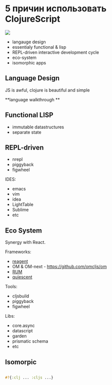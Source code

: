 # 5 причин использовать ClojureScript

![](http://www.peoples.ru/art/music/composer/nikolaev/nikolaev_021.jpg)


* langauge design
* essentialy functional & lisp
* REPL-driven interactive development cycle
* eco-system 
* isomorphic apps



## Language Design

JS is awful, clojure is beautiful and simple

**language walkthrough **

## Functional LISP

* immutable datastructures
* separate state

## REPL-driven

* nrepl
* piggyback
* figwheel

IDES:

* emacs
* vim
* idea
* LightTable
* Sublime
* etc


## Eco System

Synergy with React.

Frameworks:

* [reagent](https://reagent-project.github.io/)
* OM & OM-next - https://github.com/omcljs/om
* [RUM](https://github.com/tonsky/rum)
* [quiescent](https://github.com/levand/quiescent)

Tools:

* cljsbuild
* piggyback
* figwheel

Libs:

* core.async
* datascript
* garden
* prismatic schema
* etc


## Isomorpic

```clj

#?{:clj ... :cljs ...}

```
